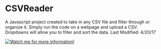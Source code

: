 # CSVReader
A Javascript project created to take in any CSV file and filter through or organize it. 
Simply run the code on a webpage and upload a CSV. Dropdowns will allow you to filter and sort the data. 
Last Modified: 4/20/17

[![Watch me for more information!](https://www.dropbox.com/s/y4we6utg49e8n9m/Screen%20Shot%202017-07-13%20at%2011.57.05%20PM.png?dl=0)](https://www.youtube.com/watch?v=_eOuhQyaL6s&feature=youtu.be)
